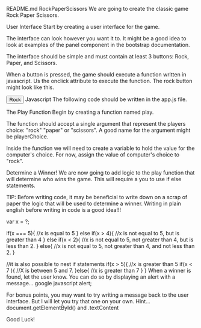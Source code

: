 README.md
RockPaperScissors
We are going to create the classic game Rock Paper Scissors.

User Interface
Start by creating a user interface for the game.

The interface can look however you want it to. It might be a good idea to look at examples of the panel component in the bootstrap documentation.

The interface should be simple and must contain at least 3 buttons: Rock, Paper, and Scissors.

When a button is pressed, the game should execute a function written in javascript. Us the onclick attribute to execute the function. The rock button might look like this.

<button onclick="play('rock')">Rock</button>
Javascript
The following code should be written in the app.js file.

The Play Function
Begin by creating a function named play.

The function should accept a single argument that represent the players choice: "rock" "paper" or "scissors". A good name for the argument might be playerChoice.

Inside the function we will need to create a variable to hold the value for the computer's choice. For now, assign the value of computer's choice to "rock".

Determine a Winner!
We are now going to add logic to the play function that will determine who wins the game. This will require a you to use if else statements.

TIP: Before writing code, it may be beneficial to write down on a scrap of paper the logic that will be used to determine a winner. Writing in plain english before writing in code is a good idea!!!

var x = ?;

if(x === 5){
	//x is equal to 5
} else if(x > 4){
	//x is not equal to 5, but is greater than 4
} else if(x < 2){
	//x is not equal to 5, not greater than 4, but is less than 2.
} else{
	//x is not equal to 5, not greater than 4, and not less than 2.
}


//it is also possible to nest if statements
if(x > 5){
	//x is greater than 5
	if(x < 7 ){
		//X is between 5 and 7.
	}else{
		//x is greater than 7
	}
}
When a winner is found, let the user know. You can do so by displaying an alert with a message... google javascript alert;

For bonus points, you may want to try writing a message back to the user interface. But I will let you try that one on your own. Hint... document.getElementById() and .textContent

Good Luck!
